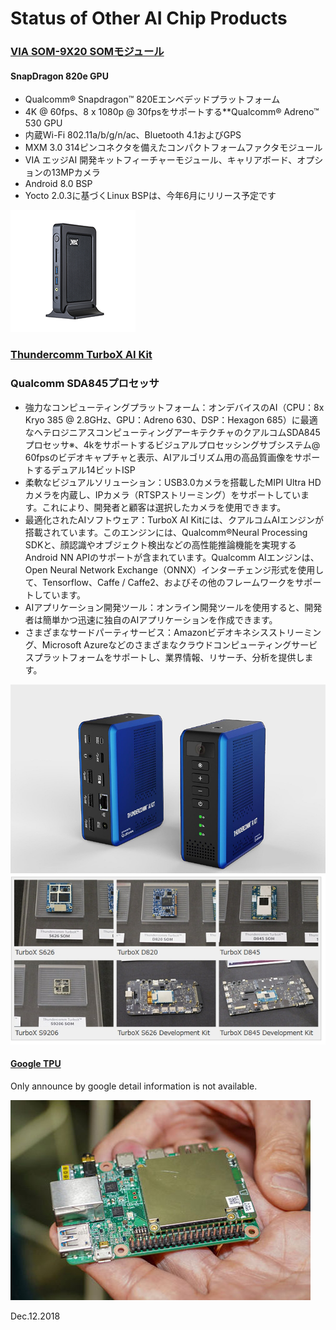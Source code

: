 # Status of Other AI Chip Products

### [VIA SOM-9X20 SOMモジュール](https://www.viatech.com/ja/boards-ja/modules/som-9x20/)

#### SnapDragon 820e GPU
- Qualcomm® Snapdragon™ 820Eエンベデッドプラットフォーム
- 4K @ 60fps、8 x 1080p @ 30fpsをサポートする**Qualcomm® Adreno™ 530 GPU
- 内蔵Wi-Fi 802.11a/b/g/n/ac、Bluetooth 4.1およびGPS
- MXM 3.0 314ピンコネクタを備えたコンパクトフォームファクタモジュール
- VIA エッジAI 開発キットフィーチャーモジュール、キャリアボード、オプションの13MPカメラ
- Android 8.0 BSP
- Yocto 2.0.3に基づくLinux BSPは、今年6月にリリース予定です

![](files/via_alta_ds3.png)

### [Thundercomm TurboX AI Kit](https://www.thundercomm.com/app_en/index)

### Qualcomm SDA845プロセッサ

- 強力なコンピューティングプラットフォーム：オンデバイスのAI（CPU：8x Kryo 385 @ 2.8GHz、GPU：Adreno 630、DSP：Hexagon 685）に最適なヘテロジニアスコンピューティングアーキテクチャのクアルコムSDA845プロセッサ※、4kをサポートするビジュアルプロセッシングサブシステム@ 60fpsのビデオキャプチャと表示、AIアルゴリズム用の高品質画像をサポートするデュアル14ビットISP
- 柔軟なビジュアルソリューション：USB3.0カメラを搭載したMIPI Ultra HDカメラを内蔵し、IPカメラ（RTSPストリーミング）をサポートしています。これにより、開発者と顧客は選択したカメラを使用できます。
- 最適化されたAIソフトウェア：TurboX AI Kitには、クアルコムAIエンジンが搭載されています。このエンジンには、Qualcomm®Neural Processing SDKと、顔認識やオブジェクト検出などの高性能推論機能を実現するAndroid NN APIのサポートが含まれています。Qualcomm AIエンジンは、Open Neural Network Exchange（ONNX）インターチェンジ形式を使用して、Tensorflow、Caffe / Caffe2、およびその他のフレームワークをサポートしています。
- AIアプリケーション開発ツール：オンライン開発ツールを使用すると、開発者は簡単かつ迅速に独自のAIアプリケーションを作成できます。
- さまざまなサードパーティサービス：Amazonビデオキネシスストリーミング、Microsoft Azureなどのさまざまなクラウドコンピューティングサービスプラットフォームをサポートし、業界情報、リサーチ、分析を提供します。

![](files/thundercomm_TurboX_AI_Kit.png)
![](files/ThundercommSeries.jpg)

#### [Google TPU](https://cloud.watch.impress.co.jp/docs/news/1134852.html)

Only announce by google detail information is not available.

![](files/googleTPU.jpg)

Dec.12.2018
